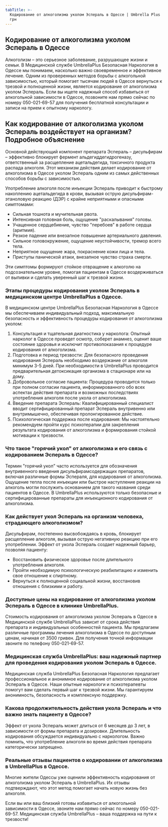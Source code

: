 ```yaml
---
tabTitle: >-
  Кодирование от алкоголизма уколом Эспераль в Одессе | Umbrella Plus | От 6999
  грн
---
```


## Кодирование от алкоголизма уколом Эспераль в Одессе

Алкоголизм – это серьезное заболевание, разрушающее жизни и семьи. В Медицинской службе UmbrellaPlus Безопасная Наркология в Одессе мы понимаем, насколько важно своевременное и эффективное лечение. Одним из проверенных методов борьбы с алкогольной зависимостью, который помогает тысячам людей в Одессе вернуться к трезвой и полноценной жизни, является кодирование от алкоголизма уколом Эспераль. Если вы ищете надежный способ избавиться от алкогольной зависимости в Одессе, позвоните нам прямо сейчас по номеру 050-021-69-57 для получения бесплатной консультации и записи на прием к опытному наркологу.

## Как кодирование от алкоголизма уколом Эспераль воздействует на организм? Подробное объяснение

Основной действующий компонент препарата Эспераль – дисульфирам – эффективно блокирует фермент альдегиддегидрогеназу, ответственный за расщепление ацетальдегида, токсичного продукта распада алкоголя. Этот механизм действия делает кодирование от алкоголизма в Одессе уколом Эспераль одним из самых действенных способов борьбы с зависимостью.

Употребление алкоголя после инъекции Эспераль приводит к быстрому накоплению ацетальдегида в крови, вызывая острую дисульфирам-этаноловую реакцию (ДЭР) с крайне неприятными и опасными симптомами:

* Сильная тошнота и мучительная рвота.
* Интенсивная головная боль, ощущение "раскалывания" головы.
* Учащенное сердцебиение, чувство "перебоев" в работе сердца (аритмия).
* Резкое падение или внезапное повышение артериального давления.
* Сильное головокружение, ощущение неустойчивости, тремор всего тела.
* Неприятное ощущение жара, покраснение кожи лица и тела.
* Приступы панической атаки, внезапное чувство страха смерти.

Эти симптомы формируют стойкое отвращение к алкоголю на подсознательном уровне, помогая пациентам в Одессе воздерживаться от выпивки и сделать уверенный шаг к трезвой жизни.

### Этапы процедуры кодирования уколом Эспераль в медицинском центре UmbrellaPlus в Одессе.

В медицинском центре UmbrellaPlus Безопасная Наркология в Одессе мы обеспечиваем индивидуальный подход, максимальную безопасность и эффективность процедуры кодирования от алкоголизма уколом:

1. Консультация и тщательная диагностика у нарколога: Опытный нарколог в Одессе проведет осмотр, соберет анамнез, оценит ваше состояние здоровья и исключит противопоказания к процедуре кодирования от алкоголизма.
2. Подготовка и период трезвости: Для безопасного проведения кодирования Эспераль необходимо воздержание от алкоголя минимум 3-5 дней. При необходимости в UmbrellaPlus проводится предварительная детоксикация организма в стационаре или на дому.
3. Добровольное согласие пациента: Процедура проводится только при полном согласии пациента, информированного обо всех аспектах действия препарата и возможных последствиях употребления алкоголя после укола от алкоголизма.
4. Введение препарата Эспераль: Квалифицированный специалист вводит сертифицированный препарат Эспераль внутривенно или внутримышечно, обеспечивая пролонгированное действие.
5. Психологическая поддержка после кодирования: Мы настоятельно рекомендуем пройти курс психотерапии для закрепления результата кодирования от алкоголизма и формирования стойкой мотивации к трезвости.

### Что такое "горячий укол" от алкоголизма и его связь с кодированием Эспераль в Одессе?

Термин "горячий укол" часто используется для обозначения внутривенного введения дисульфирамсодержащих препаратов, включая различные формы Эспераля, для кодирования от алкоголизма. Ощущение тепла после инъекции или быстрое наступление реакции на алкоголь могли послужить основанием для такого названия среди пациентов в Одессе. В UmbrellaPlus используются только безопасные и сертифицированные препараты для инъекционного кодирования от алкоголизма.

### Как действует укол Эспераль на организм человека, страдающего алкоголизмом?

Дисульфирам, постепенно высвобождаясь в кровь, блокирует расщепление алкоголя, вызывая острую негативную реакцию при его употреблении. Эффект от укола Эспераль создает надежный барьер, позволяя пациенту:

* Восстановить физическое здоровье после длительного употребления алкоголя.
* Пройти необходимую психологическую реабилитацию и изменить свое отношение к спиртному.
* Вернуться к полноценной социальной жизни, восстановив отношения с близкими и работу.

### Доступные цены на кодирование от алкоголизма уколом Эспераль в Одессе в клинике UmbrellaPlus.

Стоимость кодирования от алкоголизма уколом Эспераль в Одессе в Медицинской службе UmbrellaPlus зависит от срока действия препарата и индивидуальных особенностей пациента. Мы предлагаем различные программы лечения алкоголизма в Одессе по доступным ценам, начиная от 3500 гривен. Для получения точной информации звоните по телефону 050-021-69-57.

### Медицинская служба UmbrellaPlus: ваш надежный партнер для проведения кодирования уколом Эспераль в Одессе.

Медицинская служба UmbrellaPlus Безопасная Наркология предлагает профессиональное и анонимное кодирование от алкоголизма уколом Эспераль в Одессе. Наши опытные наркологи и психотерапевты помогут вам сделать первый шаг к трезвой жизни. Мы гарантируем анонимность, безопасность и комплексную поддержку.

### Какова продолжительность действия укола Эспераль и что важно знать пациенту в Одессе?

Эффект от укола Эспераль может длиться от 6 месяцев до 3 лет, в зависимости от формы препарата и дозировки. Длительность кодирования обсуждается индивидуально с наркологом. Важно помнить, что употребление алкоголя во время действия препарата категорически запрещено.

### Реальные отзывы пациентов о кодировании от алкоголизма в UmbrellaPlus в Одессе.

Многие жители Одессы уже оценили эффективность кодирования от алкоголизма уколом Эспераль в UmbrellaPlus. Их отзывы подтверждают, что этот метод помогает начать новую жизнь без алкоголя.

Если вы или ваш близкий готовы избавиться от алкогольной зависимости в Одессе, звоните нам прямо сейчас по номеру 050-021-69-57. Медицинская служба UmbrellaPlus – ваша поддержка на пути к трезвости!
